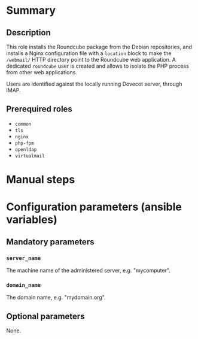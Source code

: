# Summary

## Description

This role installs the Roundcube package from the Debian repositories, and
installs a Nginx configuration file with a `location` block to make the
`/webmail/` HTTP directory point to the Roundcube web application. A dedicated
`roundcube` user is created and allows to isolate the PHP process from other web
applications.

Users are identified against the locally running Dovecot server, through IMAP.

## Prerequired roles

- `common`
- `tls`
- `nginx`
- `php-fpm`
- `openldap`
- `virtualmail`

# Manual steps

# Configuration parameters (ansible variables)

## Mandatory parameters

### `server_name`

The machine name of the administered server, e.g. "mycomputer".

### `domain_name`

The domain name, e.g. "mydomain.org".

## Optional parameters

None.
